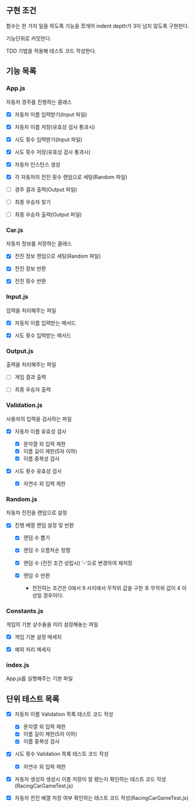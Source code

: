 ## 구현 조건

함수는 한 가지 일을 하도록 기능을 쪼개어 indent depth가 3이 넘지 않도록 구현한다.

기능단위로 커밋한다.

TDD 기법을 적용해 테스트 코드 작성한다.

## 기능 목록

### App.js

자동차 경주를 진행하는 클래스

- [x] 자동차 이름 입력받기(Input 파일)

- [x] 자동차 이름 저장(유효성 검사 통과시)

- [x] 시도 횟수 입력받기(Input 파일)

- [x] 시도 횟수 저장(유효성 검사 통과시)

- [x] 자동차 인스턴스 생성

- [x] 각 자동차의 전진 횟수 랜덤으로 세팅(Random 파일)

- [ ] 경주 결과 출력(Output 파일)

- [ ] 최종 우승자 찾기

- [ ] 최종 우승자 출력(Output 파일)

### Car.js

자동차 정보를 저장하는 클래스

- [x] 전진 정보 랜덤으로 세팅(Random 파일)

- [x] 전진 정보 반환

- [x] 전진 횟수 반환

### Input.js

입력을 처리해주는 파일

- [x] 자동차 이름 입력받는 메서드

- [x] 시도 횟수 입력받는 메서드

### Output.js

출력을 처리해주는 파일

- [ ] 게임 결과 출력

- [ ] 최종 우승자 출력

### Validation.js

사용자의 입력을 검사하는 파일

- [x] 자동차 이름 유효성 검사

  - [x] 문자열 외 입력 제한
  - [x] 이름 길이 제한(5자 이하)
  - [x] 이름 중복성 검사

- [x] 시도 횟수 유효성 검사

  - [x] 자연수 외 입력 제한

### Random.js

자동차 전진을 랜덤으로 설정

- [x] 진행 배열 랜덤 설정 및 반환

  - [x] 랜덤 수 뽑기
  - [x] 랜덤 수 오름차순 정렬
  - [x] 랜덤 수 (전진 조건 성립시) '-'으로 변경하여 재저장
  - [x] 랜덤 수 반환

    - 전진하는 조건은 0에서 9 사이에서 무작위 값을 구한 후 무작위 값이 4 이상일 경우이다.

### Constants.js

게임의 기본 상수들을 미리 설정해놓는 파일

- [x] 게임 기본 설정 메세지

- [x] 예외 처리 메세지

### index.js

App.js를 실행해주는 기본 파일

## 단위 테스트 목록

- [x] 자동차 이름 Validation 목록 테스트 코드 작성

  - [x] 문자열 외 입력 제한
  - [x] 이름 길이 제한(5자 이하)
  - [x] 이름 중복성 검사

- [x] 시도 횟수 Validation 목록 테스트 코드 작성

  - [x] 자연수 외 입력 제한

- [x] 자동차 생성자 생성시 이름 저장이 잘 됐는지 확인하는 테스트 코드 작성(RacingCarGameTest.js)

- [x] 자동차 전진 배열 저장 여부 확인하는 테스트 코드 작성(RacingCarGameTest.js)
